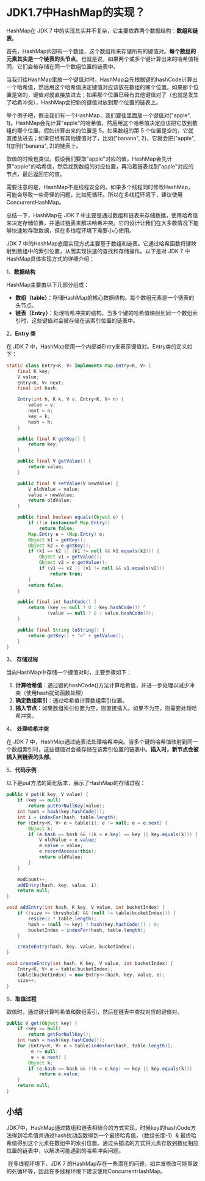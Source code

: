 # JDK1.7中HashMap的实现？

HashMap在 JDK 7 中的实现其实并不复杂，它主要依靠两个数据结构：**数组和链表**。

首先，HashMap内部有一个数组，这个数组用来存储所有的键值对。**每个数组的元素其实是一个链表的头节点**。也就是说，如果两个或多个键计算出来的哈希值相同，它们会被存储在同一个数组位置的链表中。

当我们往HashMap里放一个键值对时，HashMap会先根据键的hashCode计算出一个哈希值，然后用这个哈希值决定键值对应该放在数组的哪个位置。如果那个位置是空的，键值对就直接放进去；如果那个位置已经有其他键值对了（也就是发生了哈希冲突），HashMap会把新的键值对放到那个位置的链表上。

举个例子吧，假设我们有一个HashMap，我们要往里面放一个键值对("apple", 1)。HashMap会先计算"apple"的哈希值，然后用这个哈希值决定应该把它放到数组的哪个位置。假如计算出来的位置是 5，如果数组的第 5 个位置是空的，它就直接放进去；如果已经有其他键值对了，比如("banana", 2)，它就会把("apple", 1)加到("banana", 2)的链表上。

取值的时候也类似。假设我们要取"apple"对应的值，HashMap会先计算"apple"的哈希值，然后找到数组的对应位置，再沿着链表找到"apple"对应的节点，最后返回它的值。

需要注意的是，HashMap不是线程安全的。如果多个线程同时修改HashMap，可能会导致一些奇怪的问题，比如死循环。所以在多线程环境下，建议使用ConcurrentHashMap。

总结一下，HashMap在 JDK 7 中主要是通过数组和链表来存储数据，使用哈希值来决定存储位置，并通过链表来解决哈希冲突。它的设计让我们在大多数情况下能够快速地存取数据，但在多线程环境下需要小心使用。

JDK 7 中的HashMap底层实现方式主要基于数组和链表。它通过哈希函数将键映射到数组中的索引位置，从而实现快速的查找和存储操作。以下是对 JDK 7 中HashMap具体实现方式的详细介绍：

1、**数据结构**

HashMap主要由以下几部分组成：

-   **数组（table）**：存储HashMap的核心数据结构。每个数组元素是一个链表的头节点。
-   **链表（Entry）**：处理哈希冲突的结构。当多个键的哈希值映射到同一个数组索引时，这些键值对会被存储在该索引位置的链表中。

2、**Entry 类**

在 JDK 7 中，HashMap使用一个内部类Entry来表示键值对。Entry类的定义如下：

```java
static class Entry<K, V> implements Map.Entry<K, V> {
    final K key;
    V value;
    Entry<K, V> next;
    final int hash;

    Entry(int h, K k, V v, Entry<K, V> n) {
        value = v;
        next = n;
        key = k;
        hash = h;
    }

    public final K getKey() {
        return key;
    }

    public final V getValue() {
        return value;
    }

    public final V setValue(V newValue) {
        V oldValue = value;
        value = newValue;
        return oldValue;
    }

    public final boolean equals(Object o) {
        if (!(o instanceof Map.Entry))
            return false;
        Map.Entry e = (Map.Entry) o;
        Object k1 = getKey();
        Object k2 = e.getKey();
        if (k1 == k2 || (k1 != null && k1.equals(k2))) {
            Object v1 = getValue();
            Object v2 = e.getValue();
            if (v1 == v2 || (v1 != null && v1.equals(v2)))
                return true;
        }
        return false;
    }

    public final int hashCode() {
        return (key == null ? 0 : key.hashCode()) ^
               (value == null ? 0 : value.hashCode());
    }

    public final String toString() {
        return getKey() + "=" + getValue();
    }
}
```

3、 **存储过程**

当向HashMap中存储一个键值对时，主要步骤如下：

1.  **计算哈希值**：通过键的hashCode()方法计算哈希值，并进一步处理以减少冲突（使用hash扰动函数处理）
2.  **确定数组索引**：通过哈希值计算数组索引位置。
3.  **插入节点**：如果数组索引位置为空，则直接插入。如果不为空，则需要处理哈希冲突。

4、 **处理哈希冲突**

在 JDK 7 中，HashMap通过链表法处理哈希冲突。当多个键的哈希值映射到同一个数组索引时，这些键值对会被存储在该索引位置的链表中。**插入时，新节点会被插入到链表的头部**。

5、**代码示例**

以下是put方法的简化版本，展示了HashMap的存储过程：

```java
public V put(K key, V value) {
    if (key == null)
        return putForNullKey(value);
    int hash = hash(key.hashCode());
    int i = indexFor(hash, table.length);
    for (Entry<K, V> e = table[i]; e != null; e = e.next) {
        Object k;
        if (e.hash == hash && ((k = e.key) == key || key.equals(k))) {
            V oldValue = e.value;
            e.value = value;
            e.recordAccess(this);
            return oldValue;
        }
    }

    modCount++;
    addEntry(hash, key, value, i);
    return null;
}

void addEntry(int hash, K key, V value, int bucketIndex) {
    if ((size >= threshold) && (null != table[bucketIndex])) {
        resize(2 * table.length);
        hash = (null != key) ? hash(key.hashCode()) : 0;
        bucketIndex = indexFor(hash, table.length);
    }

    createEntry(hash, key, value, bucketIndex);
}

void createEntry(int hash, K key, V value, int bucketIndex) {
    Entry<K, V> e = table[bucketIndex];
    table[bucketIndex] = new Entry<>(hash, key, value, e);
    size++;
}
```

6、**取值过程**

取值时，通过键计算哈希值和数组索引，然后在链表中查找对应的键值对。

```java
public V get(Object key) {
    if (key == null)
        return getForNullKey();
    int hash = hash(key.hashCode());
    for (Entry<K, V> e = table[indexFor(hash, table.length)];
         e != null;
         e = e.next) {
        Object k;
        if (e.hash == hash && ((k = e.key) == key || key.equals(k)))
            return e.value;
    }
    return null;
}
```

## 小结

​	JDK7中，HashMap通过数组和链表相结合的方式实现，时候key的hashCode方法得到哈希值并通过hash扰动函数得到一个最终哈希值，（数组长度-1）& 最终哈希值得到这个元素在数组中的索引位置。通过头插法的方式将元素存放到数组相应位置的链表中，以解决可能遇到的哈希冲突问题。

​	在多线程环境下，JDK 7 的HashMap存在一些潜在的问题，如并发修改可能导致的死循环等，因此在多线程环境下建议使用ConcurrentHashMap。
